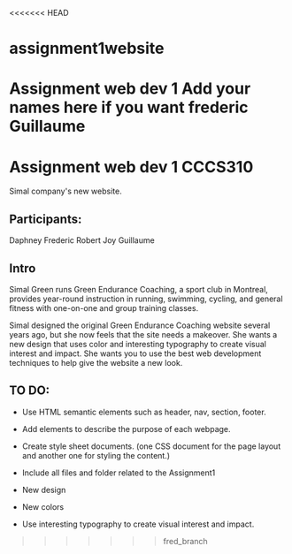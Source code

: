 <<<<<<< HEAD
# assignment1website
Assignment web dev 1 
Add your names here if you want
frederic
Guillaume
=======
# Assignment web dev 1 CCCS310
Simal company's new website.

## Participants:
Daphney
Frederic
Robert
Joy
Guillaume

## Intro
Simal Green runs Green Endurance Coaching, a sport club in Montreal, 
provides year-round instruction in running, swimming, cycling, and general fitness with one-on-one and group training classes. 

Simal designed the original Green Endurance Coaching website several years ago, but she now feels that the site needs a makeover. She wants a new design that uses color and interesting typography to create visual interest and impact. She wants you to use the best web development techniques to help give the website a new look.

## TO DO: 
- Use HTML semantic elements such as header, nav, section, footer.
- Add <meta> elements to describe the purpose of each webpage.
- Create style sheet documents. (one CSS document for the page layout and another one for styling the content.)
- Include all files and folder related to the Assignment1

- New design
- New colors
- Use interesting typography to create visual interest and impact.
>>>>>>> fred_branch
